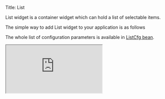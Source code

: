 Title: List


List widget is a container widget which can hold a list of selectable items. 

The simple way to add List widget to your application is as follows 
<script src='http://snippets.ariatemplates.com/snippets/%VERSION%/widgets/list/Snippet.tpl' defer></script>

The whole list of configuration parameters is available in [ListCfg bean](http://ariatemplates.com/api/#aria.widgets.CfgBeans:ListCfg).

<iframe class='samples' src='http://snippets.ariatemplates.com/samples/%VERSION%/widgets/list/' />

## Styling
List widget is highly configurable for instance you can change flowOrientation, decide whether to display code, value or both etc.
<script src='http://snippets.ariatemplates.com/snippets/%VERSION%/widgets/list/Snippet.tpl' defer></script>

<iframe class='samples' src='http://snippets.ariatemplates.com/samples/%VERSION%/widgets/list/styling/' />

## Action
List widget is an action widget meaning, a callback function can be called based on the user action on the List widget
<script src='http://snippets.ariatemplates.com/snippets/%VERSION%/widgets/list/Snippet.tpl' defer></script>

<iframe class='samples' src='http://snippets.ariatemplates.com/samples/%VERSION%/widgets/list/action/' />

## Binding
The following properties are bindable for List widget
* disabled
* selected
* items
* maxOptions
* multipleSelect
* selectedIndex
* selectedValues
* tooltip
For more information please read the article on [widget bindings](widget_bindings).
<script src='http://snippets.ariatemplates.com/snippets/%VERSION%/widgets/list/Snippet.tpl' defer></script>

<iframe class='samples' src='http://snippets.ariatemplates.com/samples/%VERSION%/widgets/list/binding/' />